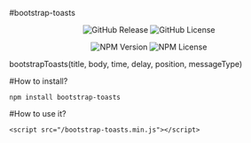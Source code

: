 #bootstrap-toasts


<p align="center">
<img alt="GitHub Release" src="https://img.shields.io/github/release/zhangchenglin/bootstrap-toasts.svg">
<img alt="GitHub License" src="https://img.shields.io/github/license/zhangchenglin/bootstrap-toasts.svg">
</p>
<p align="center">
<img alt="NPM Version" src="https://img.shields.io/npm/v/bootstrap-toasts.svg">
<img alt="NPM License" src="https://img.shields.io/npm/l/bootstrap-toasts.svg">
</p>


bootstrapToasts(title, body, time, delay, position, messageType)


#How to install?
```
npm install bootstrap-toasts
```
#How to use it?
```
<script src="/bootstrap-toasts.min.js"></script>
```
